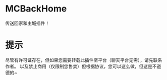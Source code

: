 # MCBackHome
传送回家和主城插件！

# 提示
尽管有许可证存在，但如果您需要转载此插件至平台（聊天平台无需），请先联系作者。
以及禁止商用（仅限制您售卖）但根据协议，您可以这么做，但这是不道德的~
